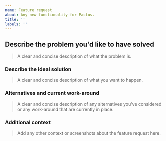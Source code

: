```yaml
---
name: Feature request
about: Any new functionality for Pactus.
title: ''
labels: ''
---
```


<!--
Thank you in advance for helping us to improve Pactus!

Please read through the template below and answer all relevant questions.
Your additional work here is greatly appreciated and will help us respond as quickly as possible.

-->

## Describe the problem you'd like to have solved

> A clear and concise description of what the problem is.

### Describe the ideal solution

> A clear and concise description of what you want to happen.

### Alternatives and current work-around

> A clear and concise description of any alternatives you've considered or any work-around that are currently in place.

### Additional context

> Add any other context or screenshots about the feature request here.
